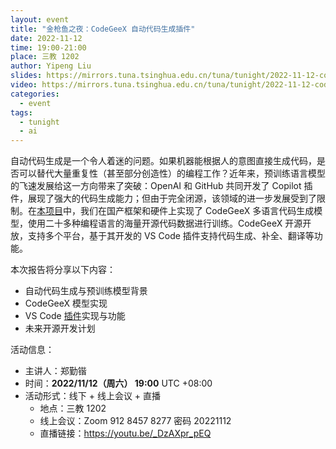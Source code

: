 ```yaml
---
layout: event
title: "金枪鱼之夜：CodeGeeX 自动代码生成插件"
date: 2022-11-12
time: 19:00-21:00
place: 三教 1202
author: Yipeng Liu
slides: https://mirrors.tuna.tsinghua.edu.cn/tuna/tunight/2022-11-12-codegeex/slides.pdf
video: https://mirrors.tuna.tsinghua.edu.cn/tuna/tunight/2022-11-12-codegeex/video.mp4
categories:
  - event
tags:
  - tunight
  - ai
---
```


自动代码生成是一个令人着迷的问题。如果机器能根据人的意图直接生成代码，是否可以替代大量重复性（甚至部分创造性）的编程工作？近年来，预训练语言模型的飞速发展给这一方向带来了突破：OpenAI 和 GitHub 共同开发了 Copilot 插件，展现了强大的代码生成能力；但由于完全闭源，该领域的进一步发展受到了限制。在[本项目](https://github.com/THUDM/CodeGeeX)中，我们在国产框架和硬件上实现了 CodeGeeX 多语言代码生成模型，使用二十多种编程语言的海量开源代码数据进行训练。CodeGeeX 开源开放，支持多个平台，基于其开发的 VS Code 插件支持代码生成、补全、翻译等功能。

本次报告将分享以下内容：
* 自动代码生成与预训练模型背景
* CodeGeeX 模型实现
* VS Code [插件](https://marketplace.visualstudio.com/items?itemName=aminer.codegeex)实现与功能
* 未来开源开发计划


活动信息：

* 主讲人：郑勤锴
* 时间：**2022/11/12（周六） 19:00** UTC +08:00
* 活动形式：线下 + 线上会议 + 直播
  * 地点：三教 1202
  * 线上会议：Zoom 912 8457 8277 密码 20221112
  * 直播链接：https://youtu.be/_DzAXpr_pEQ
